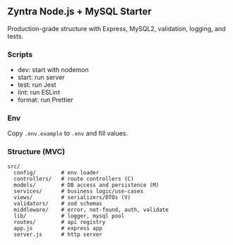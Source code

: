 ## Zyntra Node.js + MySQL Starter

Production-grade structure with Express, MySQL2, validation, logging, and tests.

### Scripts
- dev: start with nodemon
- start: run server
- test: run Jest
- lint: run ESLint
- format: run Prettier

### Env
Copy `.env.example` to `.env` and fill values.

### Structure (MVC)
```
src/
  config/        # env loader
  controllers/   # route controllers (C)
  models/        # DB access and persistence (M)
  services/      # business logic/use-cases
  views/         # serializers/DTOs (V)
  validators/    # zod schemas
  middleware/    # error, not-found, auth, validate
  lib/           # logger, mysql pool
  routes/        # api registry
  app.js         # express app
  server.js      # http server
```



